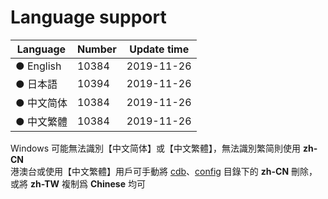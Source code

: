 # Language support

| Language   | Number  | Update time |
| ---------- | ------- | ----------- |
| ● English  |  10384  | 2019-11-26  |
| ● 日本語   |  10394  | 2019-11-26  |
| ● 中文简体 |  10384  | 2019-11-26  |
| ● 中文繁體 |  10384  | 2019-11-26  |

Windows 可能無法識別【中文简体】或【中文繁體】，無法識別繁简則使用 **zh-CN**<br/>
港澳台或使用【中文繁體】用戶可手動將 [cdb](https://github.com/Unicorn369/YGOPro2_Data/tree/master/cdb)、[config](https://github.com/Unicorn369/YGOPro2_Data/tree/master/config) 目錄下的 **zh-CN** 刪除，或將 **zh-TW** 複制爲 **Chinese** 均可
